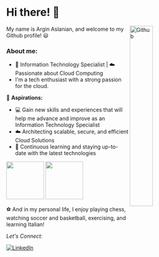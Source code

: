 # Hi there! :wave:

<img width="35%" align="right" alt="Github" src="https://user-images.githubusercontent.com/48678280/88862734-4903af80-d201-11ea-968b-9c939d88a37c.gif" />

My name is Argin Aslanian, and welcome to my Github profile! :smiley:

### About me:

- 🚀 Information Technology Specialist | ☁️ Passionate about Cloud Computing
- I'm a tech enthusiast with a strong passion for the cloud.

🌟 **Aspirations:**
- :computer: Gain new skills and experiences that will help me advance and improve as an Information Technology Specialist
- :cloud: Architecting scalable, secure, and efficient Cloud Solutions
- 🚀 Continuous learning and staying up-to-date with the latest technologies
<!--
## Skills

💻 **Programming Languages:** Java, Python <br>
🐳 **Docker & Kubernetes:** On an exciting journey to become proficient in containerization with Docker and orchestrating applications with Kubernetes. <br>
🔐 **Identity and Access Management (IAM):** I love working with IAM to ensure that the right people have the right access to resources while maintaining security.<br>
🌐 **Endpoint Management (Microsoft Intune):** I specialize in managing and securing network endpoints through Microsoft Intune, ensuring a seamless and secure experience. <br>

-->

<div style="display: inline;">

<img src="https://cdn.jsdelivr.net/gh/devicons/devicon/icons/azure/azure-original-wordmark.svg" width="100px" height="100px"/>
<img src="https://cdn.jsdelivr.net/gh/devicons/devicon/icons/amazonwebservices/amazonwebservices-plain-wordmark.svg"  width="100px" height="100px"/>
          
</div>

          
:soccer: And in my personal life, I enjoy playing chess, watching soccer and basketball, exercising, and learning Italian!
<br>

<div align="left">

<i>Let's Connect:</i><br>

<a href="https://www.linkedin.com/in/arginaslanian/" target="_blank"><img src="https://img.shields.io/badge/LinkedIn-%230077B5.svg?&style=flat-square&logo=linkedin&logoColor=white" alt="LinkedIn"></a>

</div>
